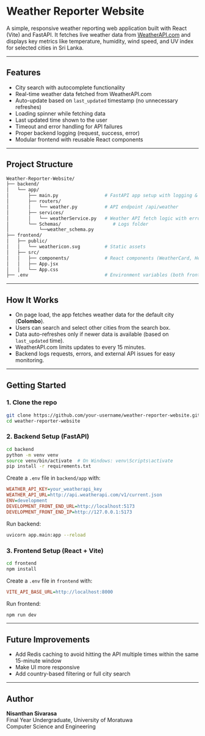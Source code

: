 # Weather Reporter Website

A simple, responsive weather reporting web application built with React (Vite) and FastAPI. It fetches live weather data from [WeatherAPI.com](https://www.weatherapi.com) and displays key metrics like temperature, humidity, wind speed, and UV index for selected cities in Sri Lanka.

---

## Features

- City search with autocomplete functionality  
- Real-time weather data fetched from WeatherAPI.com  
- Auto-update based on `last_updated` timestamp (no unnecessary refreshes)  
- Loading spinner while fetching data  
- Last updated time shown to the user  
- Timeout and error handling for API failures  
- Proper backend logging (request, success, error)  
- Modular frontend with reusable React components  

---

## Project Structure

```bash
Weather-Reporter-Website/
├── backend/
│   └── app/
│       ├── main.py                 # FastAPI app setup with logging & CORS
│       ├── routers/
│       │   └── weather.py          # API endpoint /api/weather
│       ├── services/
│       │   └── weatherService.py   # Weather API fetch logic with error handling
│       └── Schemas/                   # Logs folder
│           └──weather_schema.py
├── frontend/
│   ├── public/
│   │   └── weathericon.svg         # Static assets
│   ├── src/
│   │   ├── components/             # React components (WeatherCard, Header, Loading, etc.)
│   │   ├── App.jsx
│   │   └── App.css
├── .env                            # Environment variables (both frontend & backend)
```

---

## How It Works

- On page load, the app fetches weather data for the default city (**Colombo**).  
- Users can search and select other cities from the search box.  
- Data auto-refreshes only if newer data is available (based on `last_updated` time).  
- WeatherAPI.com limits updates to every 15 minutes.  
- Backend logs requests, errors, and external API issues for easy monitoring.  

---

## Getting Started

### 1. Clone the repo

```bash
git clone https://github.com/your-username/weather-reporter-website.git
cd weather-reporter-website
```

### 2. Backend Setup (FastAPI)

```bash
cd backend
python -m venv venv
source venv/bin/activate  # On Windows: venv\Scripts\activate
pip install -r requirements.txt
```

Create a `.env` file in `backend/app` with:

```ini
WEATHER_API_KEY=your_weatherapi_key
WEATHER_API_URL=http://api.weatherapi.com/v1/current.json
ENV=development
DEVELOPMENT_FRONT_END_URL=http://localhost:5173
DEVELOPMENT_FRONT_END_IP=http://127.0.0.1:5173
```

Run backend:

```bash
uvicorn app.main:app --reload
```

### 3. Frontend Setup (React + Vite)

```bash
cd frontend
npm install
```

Create a `.env` file in `frontend` with:

```ini
VITE_API_BASE_URL=http://localhost:8000
```

Run frontend:

```bash
npm run dev
```

---

## Future Improvements

- Add Redis caching to avoid hitting the API multiple times within the same 15-minute window  
- Make UI more responsive  
- Add country-based filtering or full city search

---

## Author

**Nisanthan Sivarasa**  
Final Year Undergraduate, University of Moratuwa  
Computer Science and Engineering 
